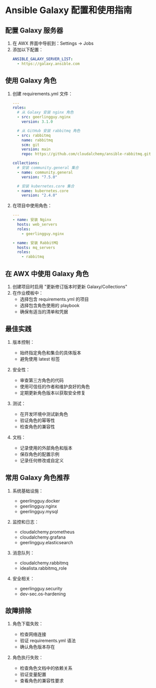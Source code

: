 # Ansible Galaxy 配置和使用指南

## 配置 Galaxy 服务器
1. 在 AWX 界面中导航到：Settings → Jobs
2. 添加以下配置：
   ```yaml
   ANSIBLE_GALAXY_SERVER_LIST:
     - https://galaxy.ansible.com
   ```

## 使用 Galaxy 角色
1. 创建 requirements.yml 文件：
   ```yaml
   ---
   roles:
     # 从 Galaxy 安装 nginx 角色
     - src: geerlingguy.nginx
       version: 3.1.0

     # 从 GitHub 安装 rabbitmq 角色
     - src: rabbitmq
       name: rabbitmq
       scm: git
       version: main
       repo: https://github.com/cloudalchemy/ansible-rabbitmq.git

   collections:
     # 安装 community.general 集合
     - name: community.general
       version: "7.5.0"

     # 安装 kubernetes.core 集合
     - name: kubernetes.core
       version: "2.4.0"
   ```

2. 在项目中使用角色：
   ```yaml
   ---
   - name: 安装 Nginx
     hosts: web_servers
     roles:
       - geerlingguy.nginx

   - name: 安装 RabbitMQ
     hosts: mq_servers
     roles:
       - rabbitmq
   ```

## 在 AWX 中使用 Galaxy 角色
1. 创建项目时启用 "更新修订版本时更新 Galaxy/Collections"
2. 在作业模板中：
   - 选择包含 requirements.yml 的项目
   - 选择包含角色使用的 playbook
   - 确保有适当的清单和凭据

## 最佳实践
1. 版本控制：
   - 始终指定角色和集合的具体版本
   - 避免使用 latest 标签

2. 安全性：
   - 审查第三方角色的代码
   - 使用可信任的作者和维护良好的角色
   - 定期更新角色版本以获取安全修复

3. 测试：
   - 在开发环境中测试新角色
   - 验证角色的幂等性
   - 检查角色的兼容性

4. 文档：
   - 记录使用的外部角色和版本
   - 保存角色的配置示例
   - 记录任何修改或自定义

## 常用 Galaxy 角色推荐
1. 系统基础设施：
   - geerlingguy.docker
   - geerlingguy.nginx
   - geerlingguy.mysql

2. 监控和日志：
   - cloudalchemy.prometheus
   - cloudalchemy.grafana
   - geerlingguy.elasticsearch

3. 消息队列：
   - cloudalchemy.rabbitmq
   - idealista.rabbitmq_role

4. 安全相关：
   - geerlingguy.security
   - dev-sec.os-hardening

## 故障排除
1. 角色下载失败：
   - 检查网络连接
   - 验证 requirements.yml 语法
   - 确认角色版本存在

2. 角色执行失败：
   - 检查角色文档中的依赖关系
   - 验证变量配置
   - 查看角色的兼容性要求
